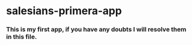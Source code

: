 # salesians-primera-app

### This is my first app, if you have any doubts I will resolve them in this file.
